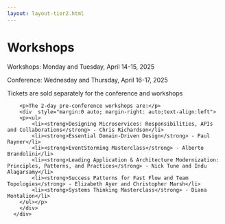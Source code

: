 ```yaml
---
layout: layout-tier2.html
---
```

<div class="container section workshops">
   <div class="col-lg-6 col-lg-offset-3">
   <h1 class="text-center">Workshops</h1>

<p>Workshops: Monday and Tuesday, April 14-15, 2025</p>

<p>Conference: Wednesday and Thursday, April 16-17, 2025</p>

<p>Tickets are sold separately for the conference and workshops</p>

        <p>The 2-day pre-conference workshops are:</p>
        <div  style="margin:0 auto; margin-right: auto;text-align:left">
        <p><ul>
            <li><strong>Designing Microservices: Responsibilities, APIs and Collaborations</strong> - Chris Richardson</li>
            <li><strong>Essential Domain-Driven Design</strong> - Paul Rayner</li>
            <li><strong>EventStorming Masterclass</strong> - Alberto Brandolini</li>
            <li><strong>Leading Application & Architecture Modernization: Principles, Patterns, and Practices</strong> - Nick Tune and Indu Alagarsamy</li>
            <li><strong>Success Patterns for Fast Flow and Team Topologies</strong> - Elizabeth Ayer and Christopher Marsh</li>
            <li><strong>Systems Thinking Masterclass</strong> - Diana Montalion</li>
        </ul></p>
        </div>
      </div>    
   <div class="col-lg-12">
      <script type="text/javascript" src="https://sessionize.com/api/v2/q3d6hwxt/view/Sessions"></script>
   </div>
</div>
